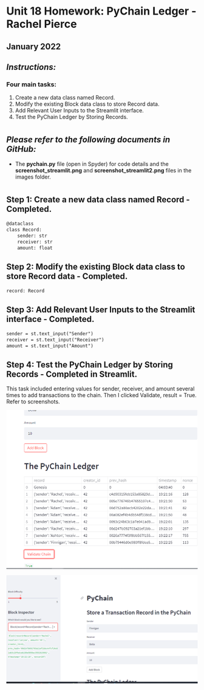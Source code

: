 # Unit 18 Homework: PyChain Ledger - Rachel Pierce
## January 2022

## *Instructions:*
### Four main tasks:
1. Create a new data class named Record.
2. Modify the existing Block data class to store Record data.
3. Add Relevant User Inputs to the Streamlit interface.
4. Test the PyChain Ledger by Storing Records.

#
## *Please refer to the following documents in GitHub:*
- The **pychain.py** file (open in Spyder) for code details and the **screenshot_streamlit.png** and **screenshot_streamlit2.png** files in the images folder.

#

## Step 1: Create a new data class named Record - Completed.
```
@dataclass  
class Record:  
    sender: str  
    receiver: str  
    amount: float  
```

## Step 2: Modify the existing Block data class to store Record data - Completed.  
```
record: Record  
  ```
## Step 3: Add Relevant User Inputs to the Streamlit interface - Completed. 
 ```
sender = st.text_input("Sender")
receiver = st.text_input("Receiver")
amount = st.text_input("Amount")
 ```  
## Step 4: Test the PyChain Ledger by Storing Records - Completed in Streamlit.  
This task included entering values for sender, receiver, and amount several times to add transactions to the chain.  Then I clicked Validate, result = True.  Refer to screenshots.  

![image](./Images/screenshot_streamlit.png)  
  
![image](./Images/screenshot_streamlit2.png)  
